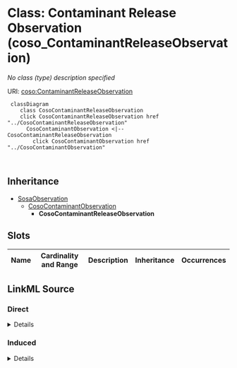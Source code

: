 

# Class: Contaminant Release Observation (coso_ContaminantReleaseObservation)


_No class (type) description specified_







URI: [coso:ContaminantReleaseObservation](http://w3id.org/coso/v1/contaminoso#ContaminantReleaseObservation)






```mermaid
 classDiagram
    class CosoContaminantReleaseObservation
    click CosoContaminantReleaseObservation href "../CosoContaminantReleaseObservation"
      CosoContaminantObservation <|-- CosoContaminantReleaseObservation
        click CosoContaminantObservation href "../CosoContaminantObservation"
      
      
```





## Inheritance
* [SosaObservation](../classes/SosaObservation.md)
    * [CosoContaminantObservation](../classes/CosoContaminantObservation.md)
        * **CosoContaminantReleaseObservation**



## Slots

| Name | Cardinality and Range | Description | Inheritance | Occurrences |
| ---  | --- | --- | --- | --- |














## LinkML Source

<!-- TODO: investigate https://stackoverflow.com/questions/37606292/how-to-create-tabbed-code-blocks-in-mkdocs-or-sphinx -->

### Direct

<details>

```yaml
name: coso_ContaminantReleaseObservation
conforms_to: No schema conformance document specified
description: No class (type) description specified
title: Contaminant Release Observation
from_schema: sawgraph-kg
rank: 1000
is_a: coso_ContaminantObservation
class_uri: coso:ContaminantReleaseObservation

```
</details>

### Induced

<details>

```yaml
name: coso_ContaminantReleaseObservation
conforms_to: No schema conformance document specified
description: No class (type) description specified
title: Contaminant Release Observation
from_schema: sawgraph-kg
rank: 1000
is_a: coso_ContaminantObservation
class_uri: coso:ContaminantReleaseObservation

```
</details>